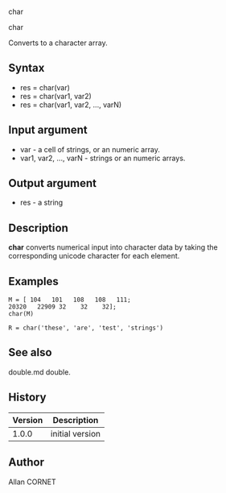 



char


char

Converts to a character array.

## Syntax

- res = char(var)
- res = char(var1, var2)
- res = char(var1, var2, ..., varN)

## Input argument

 - var - a cell of strings, or an numeric array.
 - var1, var2, ..., varN - strings or an numeric arrays.

## Output argument

 - res - a string

## Description

<b>char</b> converts numerical input into character data by taking the corresponding unicode character for each element.

## Examples

```Nelson
M = [ 104   101   108   108   111;
20320   22909 32    32    32];
char(M)
```
```Nelson
R = char('these', 'are', 'test', 'strings')
```

## See also

double.md double.
## History

|Version|Description|
|------|------|
|1.0.0|initial version|


## Author

Allan CORNET



